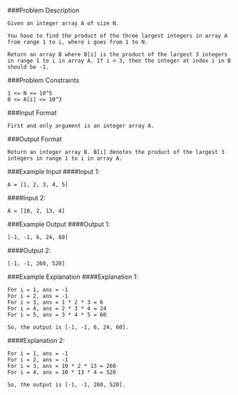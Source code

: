 ###Problem Description
```
Given an integer array A of size N.

You have to find the product of the three largest integers in array A from range 1 to i, where i goes from 1 to N.

Return an array B where B[i] is the product of the largest 3 integers in range 1 to i in array A. If i < 3, then the integer at index i in B should be -1.
```


###Problem Constraints
```
1 <= N <= 10^5
0 <= A[i] <= 10^3
```


###Input Format
```
First and only argument is an integer array A.
```


###Output Format
```
Return an integer array B. B[i] denotes the product of the largest 3 integers in range 1 to i in array A.
```


###Example Input
####Input 1:

```
A = [1, 2, 3, 4, 5]
```
####Input 2:

```
A = [10, 2, 13, 4]
```


###Example Output
####Output 1:

```
[-1, -1, 6, 24, 60]
```
####Output 2:

```
[-1, -1, 260, 520]
```

###Example Explanation
####Explanation 1:

```
For i = 1, ans = -1
For i = 2, ans = -1
For i = 3, ans = 1 * 2 * 3 = 6
For i = 4, ans = 2 * 3 * 4 = 24
For i = 5, ans = 3 * 4 * 5 = 60

So, the output is [-1, -1, 6, 24, 60].

```
####Explanation 2:

```
For i = 1, ans = -1
For i = 2, ans = -1
For i = 3, ans = 10 * 2 * 13 = 260
For i = 4, ans = 10 * 13 * 4 = 520

So, the output is [-1, -1, 260, 520].
```